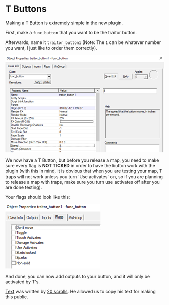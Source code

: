 # T Buttons

Making a T Button is extremely simple in the new plugin.

First, make a `func_button` that you want to be the traitor button.

Afterwards, name it `traitor_button1` \(Note: The `1` can be whatever number you want, I just like to order them correctly\).

![](../.gitbook/assets/t-button1.png)

We now have a T Button, but before you release a map, you need to make sure every flag is **NOT TICKED** in order to have the button work with the plugin \(with this in mind, it is obvious that when you are testing your map, T traps will not work unless you turn \`Use activates\` on, so if you are planning to release a map with traps, make sure you turn use activates off after you are done testing\).

Your flags should look like this:

![](../.gitbook/assets/t-button2.png)

And done, you can now add outputs to your button, and it will only be activated by T's.



[Text](https://steam-gamers.net/forums/topic/97622-csgo-ttt-traitor-testers-t-buttons-and-t-doors/) was written by [20 scrolls](https://steam-gamers.net/profile/21544-20-scrolls/). He allowed us to copy his text for making this public.


